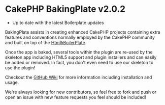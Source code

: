 # CakePHP BakingPlate v2.0.2

* Up to date with the latest Boilerplate updates

BakingPlate assists in creating enhanced CakePHP projects containing extra features and conventions normally employed by the CakePHP community and built on
 top of the [Html5BoilerPlate](https://github.com/h5bp/html5-boilerplate).

Once the app is baked, several tools within the plugin are re-used by the skeleton app including HTML5 support and plugin installers and can easily be added or removed. In fact, you don't even need to use our skeleton to use the plugin!

Checkout the [GitHub Wiki](https://github.com/ProLoser/BakingPlate/wiki) for more information including installation and usage.

We're always looking for new contributors, so feel free to fork and push or open an issue with new feature requests you feel should be included!
